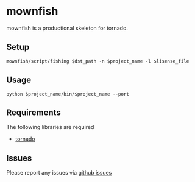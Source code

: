 mownfish
==========

mownfish is a productional skeleton for tornado.

Setup
------------
```shell
mownfish/script/fishing $dst_path -n $project_name -l $lisense_file
```

Usage
------------
```shell
python $project_name/bin/$project_name --port
```

Requirements
------------
The following libraries are required

* [tornado](http://github.com/facebook/tornado)

Issues
------

Please report any issues via [github issues](https://github.com/Ethan-Zhang/mownfish/issues)
